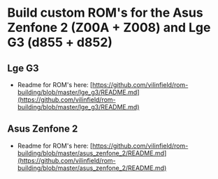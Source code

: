 # Build custom ROM's for the Asus Zenfone 2 (Z00A + Z008) and Lge G3 (d855 + d852)

## Lge G3
- Readme for ROM's here: [https://github.com/vilinfield/rom-building/blob/master/lge_g3/README.md](https://github.com/vilinfield/rom-building/blob/master/lge_g3/README.md)

## Asus Zenfone 2
- Readme for ROM's here: [https://github.com/vilinfield/rom-building/blob/master/asus_zenfone_2/README.md](https://github.com/vilinfield/rom-building/blob/master/asus_zenfone_2/README.md)